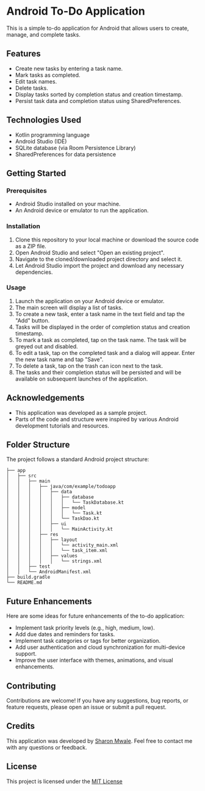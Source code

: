 # Android To-Do Application

This is a simple to-do application for Android that allows users to create, manage, and complete tasks.

## Features

- Create new tasks by entering a task name.
- Mark tasks as completed.
- Edit task names.
- Delete tasks.
- Display tasks sorted by completion status and creation timestamp.
- Persist task data and completion status using SharedPreferences.

## Technologies Used

- Kotlin programming language
- Android Studio (IDE)
- SQLite database (via Room Persistence Library)
- SharedPreferences for data persistence

## Getting Started

### Prerequisites

- Android Studio installed on your machine.
- An Android device or emulator to run the application.

### Installation

1. Clone this repository to your local machine or download the source code as a ZIP file.
2. Open Android Studio and select "Open an existing project".
3. Navigate to the cloned/downloaded project directory and select it.
4. Let Android Studio import the project and download any necessary dependencies.

### Usage

1. Launch the application on your Android device or emulator.
2. The main screen will display a list of tasks.
3. To create a new task, enter a task name in the text field and tap the "Add" button.
4. Tasks will be displayed in the order of completion status and creation timestamp.
5. To mark a task as completed, tap on the task name. The task will be greyed out and disabled.
6. To edit a task, tap on the completed task and a dialog will appear. Enter the new task name and tap "Save".
7. To delete a task, tap on the trash can icon next to the task.
8. The tasks and their completion status will be persisted and will be available on subsequent launches of the application.

## Acknowledgements
- This application was developed as a sample project.
- Parts of the code and structure were inspired by various Android development tutorials and resources.
## Folder Structure

The project follows a standard Android project structure:
```
├── app
│   ├── src
│   │   ├── main
│   │   │   ├── java/com/example/todoapp
│   │   │   │   ├── data
│   │   │   │   │   ├── database
│   │   │   │   │   │   └── TaskDatabase.kt
│   │   │   │   │   ├── model
│   │   │   │   │   │   └── Task.kt
│   │   │   │   │   └── TaskDao.kt
│   │   │   │   ├── ui
│   │   │   │   │   └── MainActivity.kt
│   │   │   ├── res
│   │   │   │   ├── layout
│   │   │   │   │   └── activity_main.xml
│   │   │   │   │   └── task_item.xml
│   │   │   │   ├── values
│   │   │   │   │   └── strings.xml
│   │   ├── test
│   │   └── AndroidManifest.xml
├── build.gradle
└── README.md
``` 

## Future Enhancements

Here are some ideas for future enhancements of the to-do application:

- Implement task priority levels (e.g., high, medium, low).
- Add due dates and reminders for tasks.
- Implement task categories or tags for better organization.
- Add user authentication and cloud synchronization for multi-device support.
- Improve the user interface with themes, animations, and visual enhancements.

## Contributing

Contributions are welcome! If you have any suggestions, bug reports, or feature requests, please open an issue or submit a pull request.

## Credits

This application was developed by [Sharon Mwale](https://github.com/sharon-mwale/). Feel free to contact me with any questions or feedback.

## License

This project is licensed under the [MIT License](LICENSE)

